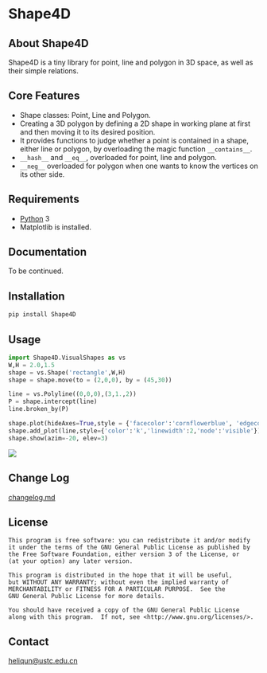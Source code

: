 # Shape4D

## About Shape4D

Shape4D is a tiny library for point, line and polygon in 3D space, as well as their simple relations.


## Core Features
- Shape classes: Point, Line and Polygon.
- Creating a 3D polygon by defining a 2D shape in working plane at first and then moving it to its desired position.
- It provides functions to judge whether a point is contained in a shape, either line or polygon, by overloading the magic function  `__contains__`.
- `__hash__` and `__eq__`, overloaded for point, line and polygon.
- `__neg__` overloaded for polygon when one wants to know the vertices on its other side.


## Requirements

* [Python](http://www.python.org) 3 
* Matplotlib is installed.

## Documentation

To be continued.

## Installation
```bash
pip install Shape4D
```

## Usage
```Python
import Shape4D.VisualShapes as vs
W,H = 2.0,1.5
shape = vs.Shape('rectangle',W,H)
shape = shape.move(to = (2,0,0), by = (45,30))

line = vs.Polyline((0,0,0),(3,1.,2))
P = shape.intercept(line)
line.broken_by(P)

shape.plot(hideAxes=True,style = {'facecolor':'cornflowerblue', 'edgecolor':'navy'})
shape.add_plot(line,style={'color':'k','linewidth':2,'node':'visible'})
shape.show(azim=-20, elev=3)
```
<img src="html/_images/logo_drawn.png"/>

## Change Log

[changelog.md](changelog.md)

## License

    This program is free software: you can redistribute it and/or modify
    it under the terms of the GNU General Public License as published by
    the Free Software Foundation, either version 3 of the License, or
    (at your option) any later version.

    This program is distributed in the hope that it will be useful,
    but WITHOUT ANY WARRANTY; without even the implied warranty of
    MERCHANTABILITY or FITNESS FOR A PARTICULAR PURPOSE.  See the
    GNU General Public License for more details.

    You should have received a copy of the GNU General Public License
    along with this program.  If not, see <http://www.gnu.org/licenses/>.

## Contact
heliqun@ustc.edu.cn

